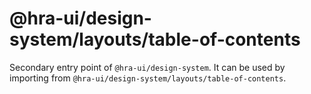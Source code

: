 # @hra-ui/design-system/layouts/table-of-contents

Secondary entry point of `@hra-ui/design-system`. It can be used by importing from `@hra-ui/design-system/layouts/table-of-contents`.
